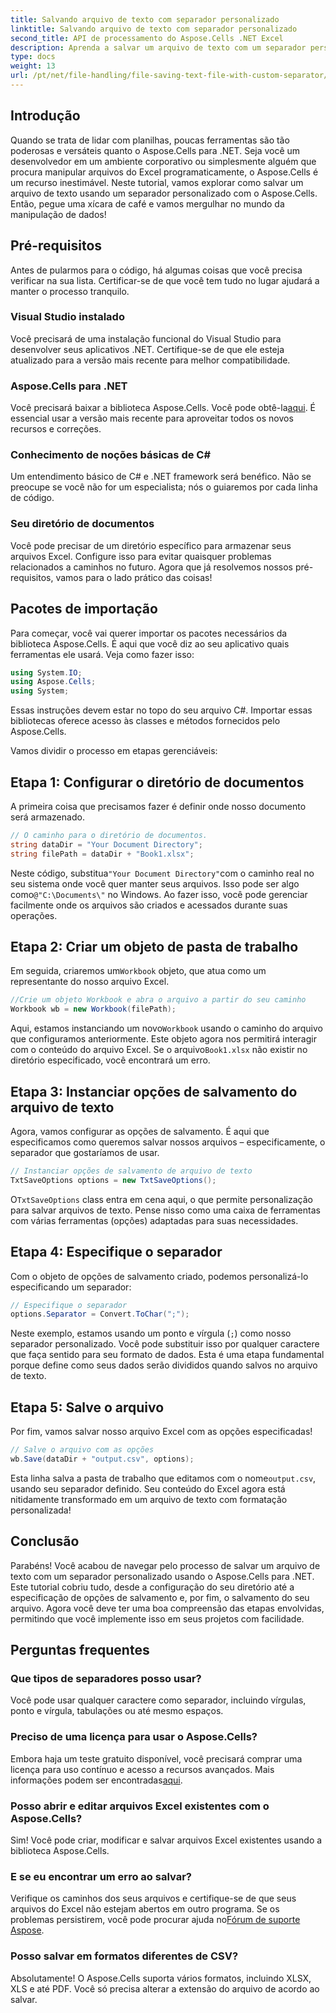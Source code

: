 ```yaml
---
title: Salvando arquivo de texto com separador personalizado
linktitle: Salvando arquivo de texto com separador personalizado
second_title: API de processamento do Aspose.Cells .NET Excel
description: Aprenda a salvar um arquivo de texto com um separador personalizado usando o Aspose.Cells para .NET. Guia passo a passo e dicas incluídas.
type: docs
weight: 13
url: /pt/net/file-handling/file-saving-text-file-with-custom-separator/
---
```

## Introdução
Quando se trata de lidar com planilhas, poucas ferramentas são tão poderosas e versáteis quanto o Aspose.Cells para .NET. Seja você um desenvolvedor em um ambiente corporativo ou simplesmente alguém que procura manipular arquivos do Excel programaticamente, o Aspose.Cells é um recurso inestimável. Neste tutorial, vamos explorar como salvar um arquivo de texto usando um separador personalizado com o Aspose.Cells. Então, pegue uma xícara de café e vamos mergulhar no mundo da manipulação de dados!
## Pré-requisitos
Antes de pularmos para o código, há algumas coisas que você precisa verificar na sua lista. Certificar-se de que você tem tudo no lugar ajudará a manter o processo tranquilo.
### Visual Studio instalado
Você precisará de uma instalação funcional do Visual Studio para desenvolver seus aplicativos .NET. Certifique-se de que ele esteja atualizado para a versão mais recente para melhor compatibilidade.
### Aspose.Cells para .NET
 Você precisará baixar a biblioteca Aspose.Cells. Você pode obtê-la[aqui](https://releases.aspose.com/cells/net/). É essencial usar a versão mais recente para aproveitar todos os novos recursos e correções.
### Conhecimento de noções básicas de C#
Um entendimento básico de C# e .NET framework será benéfico. Não se preocupe se você não for um especialista; nós o guiaremos por cada linha de código.
### Seu diretório de documentos
Você pode precisar de um diretório específico para armazenar seus arquivos Excel. Configure isso para evitar quaisquer problemas relacionados a caminhos no futuro.
Agora que já resolvemos nossos pré-requisitos, vamos para o lado prático das coisas!
## Pacotes de importação
Para começar, você vai querer importar os pacotes necessários da biblioteca Aspose.Cells. É aqui que você diz ao seu aplicativo quais ferramentas ele usará. Veja como fazer isso:
```csharp
using System.IO;
using Aspose.Cells;
using System;
```
Essas instruções devem estar no topo do seu arquivo C#. Importar essas bibliotecas oferece acesso às classes e métodos fornecidos pelo Aspose.Cells.

Vamos dividir o processo em etapas gerenciáveis:
## Etapa 1: Configurar o diretório de documentos
A primeira coisa que precisamos fazer é definir onde nosso documento será armazenado. 
```csharp
// O caminho para o diretório de documentos.
string dataDir = "Your Document Directory";
string filePath = dataDir + "Book1.xlsx";
```
 Neste código, substitua`"Your Document Directory"`com o caminho real no seu sistema onde você quer manter seus arquivos. Isso pode ser algo como`@"C:\Documents\"` no Windows. Ao fazer isso, você pode gerenciar facilmente onde os arquivos são criados e acessados durante suas operações.
## Etapa 2: Criar um objeto de pasta de trabalho
 Em seguida, criaremos um`Workbook` objeto, que atua como um representante do nosso arquivo Excel. 
```csharp
//Crie um objeto Workbook e abra o arquivo a partir do seu caminho
Workbook wb = new Workbook(filePath);
```
 Aqui, estamos instanciando um novo`Workbook` usando o caminho do arquivo que configuramos anteriormente. Este objeto agora nos permitirá interagir com o conteúdo do arquivo Excel. Se o arquivo`Book1.xlsx` não existir no diretório especificado, você encontrará um erro.
## Etapa 3: Instanciar opções de salvamento do arquivo de texto
Agora, vamos configurar as opções de salvamento. É aqui que especificamos como queremos salvar nossos arquivos – especificamente, o separador que gostaríamos de usar.
```csharp
// Instanciar opções de salvamento de arquivo de texto
TxtSaveOptions options = new TxtSaveOptions();
```
 O`TxtSaveOptions` class entra em cena aqui, o que permite personalização para salvar arquivos de texto. Pense nisso como uma caixa de ferramentas com várias ferramentas (opções) adaptadas para suas necessidades.
## Etapa 4: Especifique o separador
Com o objeto de opções de salvamento criado, podemos personalizá-lo especificando um separador:
```csharp
// Especifique o separador
options.Separator = Convert.ToChar(";");
```
Neste exemplo, estamos usando um ponto e vírgula (`;`) como nosso separador personalizado. Você pode substituir isso por qualquer caractere que faça sentido para seu formato de dados. Esta é uma etapa fundamental porque define como seus dados serão divididos quando salvos no arquivo de texto.
## Etapa 5: Salve o arquivo
Por fim, vamos salvar nosso arquivo Excel com as opções especificadas!
```csharp
// Salve o arquivo com as opções
wb.Save(dataDir + "output.csv", options);
```
 Esta linha salva a pasta de trabalho que editamos com o nome`output.csv`, usando seu separador definido. Seu conteúdo do Excel agora está nitidamente transformado em um arquivo de texto com formatação personalizada!
## Conclusão
Parabéns! Você acabou de navegar pelo processo de salvar um arquivo de texto com um separador personalizado usando o Aspose.Cells para .NET. Este tutorial cobriu tudo, desde a configuração do seu diretório até a especificação de opções de salvamento e, por fim, o salvamento do seu arquivo. Agora você deve ter uma boa compreensão das etapas envolvidas, permitindo que você implemente isso em seus projetos com facilidade.
## Perguntas frequentes
### Que tipos de separadores posso usar?
Você pode usar qualquer caractere como separador, incluindo vírgulas, ponto e vírgula, tabulações ou até mesmo espaços.
### Preciso de uma licença para usar o Aspose.Cells?
 Embora haja um teste gratuito disponível, você precisará comprar uma licença para uso contínuo e acesso a recursos avançados. Mais informações podem ser encontradas[aqui](https://purchase.aspose.com/buy).
### Posso abrir e editar arquivos Excel existentes com o Aspose.Cells?
Sim! Você pode criar, modificar e salvar arquivos Excel existentes usando a biblioteca Aspose.Cells.
### E se eu encontrar um erro ao salvar?
Verifique os caminhos dos seus arquivos e certifique-se de que seus arquivos do Excel não estejam abertos em outro programa. Se os problemas persistirem, você pode procurar ajuda no[Fórum de suporte Aspose](https://forum.aspose.com/c/cells/9).
### Posso salvar em formatos diferentes de CSV?
Absolutamente! O Aspose.Cells suporta vários formatos, incluindo XLSX, XLS e até PDF. Você só precisa alterar a extensão do arquivo de acordo ao salvar.